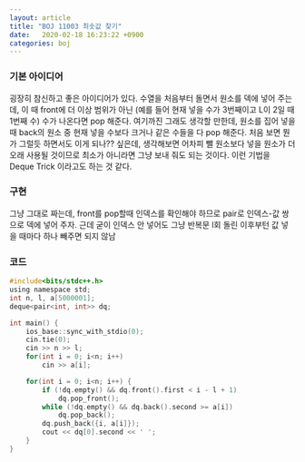 ```yaml
---
layout: article
title: "BOJ 11003 최솟값 찾기"
date:   2020-02-18 16:23:22 +0900
categories: boj
---
```


### 기본 아이디어
굉장히 참신하고 좋은 아이디어가 있다. 수열을 처음부터 돌면서 원소를 덱에 넣어 주는데, 이 때 front에 더 이상 범위가 아닌 (예를 들어 현재 넣을 수가 3번째이고 L이 2일 때 1번째 수) 수가 나온다면 pop 해준다. 여기까진 그래도 생각할 만한데, 원소를 집어 넣을때 back의 원소 중 현재 넣을 수보다 크거나 같은 수들을 다 pop 해준다. 처음 보면 뭔가 그럴듯 하면서도 이게 되나?? 싶은데, 생각해보면 어차피 뺄 원소보다 넣을 원소가 더 오래 사용될 것이므로 최소가 아니라면 그냥 보내 줘도 되는 것이다. 이런 기법을 Deque Trick 이라고도 하는 것 같다. 

### 구현
그냥 그대로 짜는데, front를 pop할때 인덱스를 확인해야 하므로 pair로 인덱스-값 쌍으로 덱에 넣어 주자. 근데 굳이 인덱스 안 넣어도 그냥 반복문 l회 돌린 이후부턴 값 넣을 때마다 하나 빼주면 되지 않남

### 코드
~~~c
#include<bits/stdc++.h>
using namespace std;
int n, l, a[5000001];
deque<pair<int, int>> dq;

int main() {
    ios_base::sync_with_stdio(0);
    cin.tie(0);
    cin >> n >> l;
    for(int i = 0; i<n; i++)
        cin >> a[i];

    for(int i = 0; i<n; i++) {
        if (!dq.empty() && dq.front().first < i - l + 1)
            dq.pop_front();
        while (!dq.empty() && dq.back().second >= a[i])
            dq.pop_back();
        dq.push_back({i, a[i]});
        cout << dq[0].second << ' ';
    }
}
~~~

